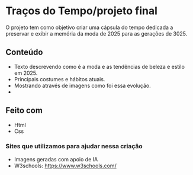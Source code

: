 # Traços do Tempo/projeto final

O projeto tem como objetivo criar uma cápsula do tempo dedicada a preservar e exibir a memória da moda de 2025 para as gerações de 3025.

##  Conteúdo
- Texto descrevendo como é a moda e as tendências de beleza e estilo em 2025.
- Principais costumes e hábitos atuais.
- Mostrando através de imagens como foi essa evolução.
- 
## Feito com
- Html
- Css

### Sites que utilizamos para ajudar nessa criação
- Imagens geradas com apoio de IA
- W3schools: https://www.w3schools.com/


